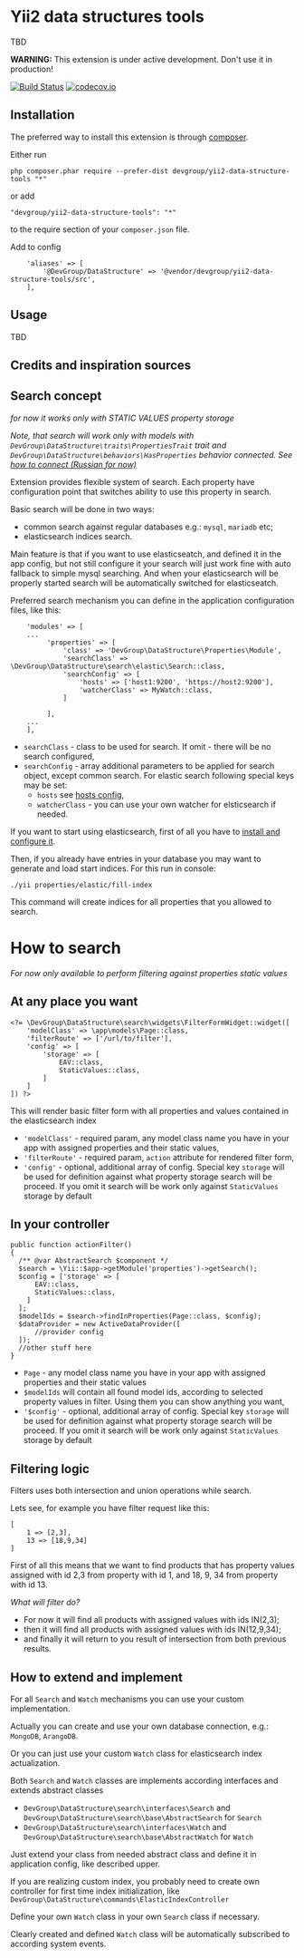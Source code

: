 Yii2 data structures tools
===========================
TBD

**WARNING:** This extension is under active development. Don't use it in production!

[![Build Status](https://travis-ci.org/DevGroup-ru/yii2-data-structure-tools.svg)](https://travis-ci.org/DevGroup-ru/yii2-data-structure-tools)
[![codecov.io](https://codecov.io/github/DevGroup-ru/yii2-data-structure-tools/coverage.svg?branch=master)](https://codecov.io/github/DevGroup-ru/yii2-data-structure-tools?branch=master)

Installation
------------

The preferred way to install this extension is through [composer](http://getcomposer.org/download/).

Either run

```
php composer.phar require --prefer-dist devgroup/yii2-data-structure-tools "*"
```

or add

```
"devgroup/yii2-data-structure-tools": "*"
```

to the require section of your `composer.json` file.

Add to config
```
    'aliases' => [
        '@DevGroup/DataStructure' => '@vendor/devgroup/yii2-data-structure-tools/src',
    ],
```


Usage
-----

TBD


Credits and inspiration sources
-------------------------------

Search concept
--------------
*for now it works only with STATIC VALUES property storage*

*Note, that search will work only with models with `DevGroup\DataStructure\traits\PropertiesTrait` trait 
and `DevGroup\DataStructure\behaviors\HasProperties` behavior connected. See [how to connect (Russian for now)](/docs/ru/how-to-use.md)*

Extension provides flexible system of search. Each property have configuration point that switches ability to use this property in search. 

Basic search will be done in two ways:

- common search against regular databases e.g.: `mysql`, `mariadb` etc;
- elasticsearch indices search.

Main feature is that if you want to use elasticseatch, and defined it in the app config,
but not still configure it your search will just work fine with auto fallback to simple mysql searching. And when your 
elasticsearch will be properly started search will be automatically switched for elasticseatch.  

Preferred search mechanism you can define in the application configuration files, like this:
```
    'modules' => [
    ...
         'properties' => [
             'class' => 'DevGroup\DataStructure\Properties\Module',
             'searchClass' => \DevGroup\DataStructure\search\elastic\Search::class,
             'searchConfig' => [
                 'hosts' => ['host1:9200', 'https://host2:9200'],
                 'watcherClass' => MyWatch::class,
             ]
                       
         ],
    ...
    ],
```

- `searchClass` - class to be used for search. If omit - there will be no search configured,
- `searchConfig` - array additional parameters to be applied for search object, except common search.
  For elastic search following special keys may be set:
  - `hosts` see [hosts config](https://www.elastic.co/guide/en/elasticsearch/client/php-api/current/_configuration.html),
  - `watcherClass` - you can use your own watcher for elsticsearch if needed.
  
If you want to start using elasticsearch, first of all you have to  [install and configure it](https://www.elastic.co/guide/en/elasticsearch/reference/current/setup.html).

Then, if you already have entries in your database you may want to generate and load start indices. For this run in console:
```
./yii properties/elastic/fill-index
```
This command will create indices for all properties that you allowed to search.

# How to search
*For now only available to perform filtering against properties static values* 
## At any place you want
```
<?= \DevGroup\DataStructure\search\widgets\FilterFormWidget::widget([
    'modelClass' => \app\models\Page::class,
    'filterRoute' => ['/url/to/filter'],
    'config' => [
        'storage' => [
            EAV::class,
            StaticValues::class,
        ]
    ]
]) ?>
```
This will render basic filter form with all properties and values contained in the elasticsearch index
- `'modelClass'` - required param, any model class name you have in your app with assigned properties and their static values,
- `'filterRoute'` - required param, `action` attribute for rendered filter form,
- `'config'` - optional, additional array of config. Special key `storage` will be used for definition against what property storage
search will be proceed. If you omit it search will be work only against `StaticValues` storage by default 

## In your controller
```
public function actionFilter()
{
  /** @var AbstractSearch $component */
  $search = \Yii::$app->getModule('properties')->getSearch();
  $config = ['storage' => [
      EAV::class,
      StaticValues::class,
    ]
  ];
  $modelIds = $search->findInProperties(Page::class, $config);
  $dataProvider = new ActiveDataProvider([
      //provider config
  ]);
  //other stuff here
}
```
- `Page` - any model class name you have in your app with assigned properties and their static values
- `$modelIds` will contain all found model ids, according to selected property values in filter. Using them you can show anything you want,
- `'$config'` - optional, additional array of config. Special key `storage` will be used for definition against what property storage
search will be proceed. If you omit it search will be work only against `StaticValues` storage by default 

## Filtering logic

Filters uses both intersection and union operations while search.

Lets see, for example you have filter request like this:
```
[
    1 => [2,3],
    13 => [18,9,34]
]
```
First of all this means that we want to find products that has property values assigned with id 2,3 from property with id 1, 
and 18, 9, 34 from property with id 13.

*What will filter do?*
- For now it will find all products with assigned values with ids IN(2,3);
- then it will find all products with assigned values with ids IN(12,9,34);
- and finally it will return to you result of intersection from both previous results.

## How to extend and implement
For all `Search` and `Watch` mechanisms you can use your custom implementation.

Actually you can create and use your own database connection, e.g.: `MongoDB`, `ArangoDB`. 

Or you can just use your custom `Watch` class for elasticsearch index actualization.

Both `Search` and `Watch` classes are implements according interfaces and extends abstract classes
- `DevGroup\DataStructure\search\interfaces\Search` and `DevGroup\DataStructure\search\base\AbstractSearch` for `Search`
- `DevGroup\DataStructure\search\interfaces\Watch` and `DevGroup\DataStructure\search\base\AbstractWatch` for `Watch`

Just extend your class from needed abstract class and define it in application config, like described upper.

If you are realizing custom index, you probably need to create own controller for first time index initialization, like 
`DevGroup\DataStructure\commands\ElasticIndexController`

Define your own `Watch` class in your own `Search` class if necessary.

Clearly created and defined `Watch` class will be automatically subscribed to according system events. 
